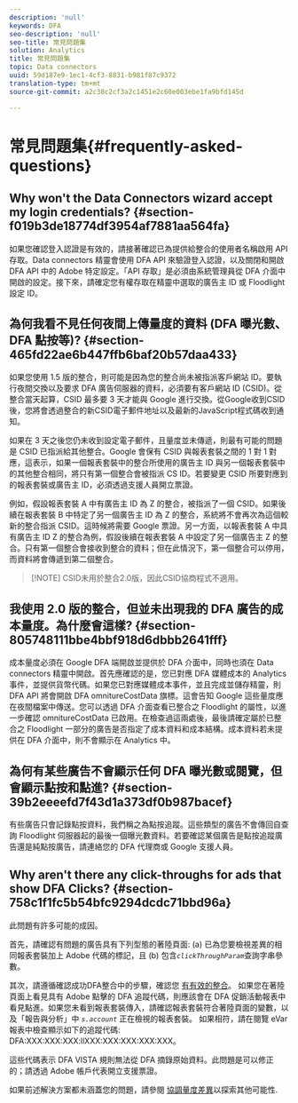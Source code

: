 ```yaml
---
description: 'null'
keywords: DFA
seo-description: 'null'
seo-title: 常見問題集
solution: Analytics
title: 常見問題集
topic: Data connectors
uuid: 59d187e9-1ec1-4cf3-8831-b981f87c9372
translation-type: tm+mt
source-git-commit: a2c38c2cf3a2c1451e2c60e003ebe1fa9bfd145d

---
```



# 常見問題集{#frequently-asked-questions}

## Why won't the Data Connectors wizard accept my login credentials? {#section-f019b3de18774df3954af7881aa564fa}

如果您確認登入認證是有效的，請接著確認已為提供給整合的使用者名稱啟用 API 存取。Data connectors 精靈會使用 DFA API 來驗證登入認證，以及關閉和開啟 DFA API 中的 Adobe 特定設定。「API 存取」是必須由系統管理員從 DFA 介面中開啟的設定。接下來，請確定您有權存取在精靈中選取的廣告主 ID 或 Floodlight 設定 ID。

## 為何我看不見任何夜間上傳量度的資料 (DFA 曝光數、DFA 點按等)? {#section-465fd22ae6b447ffb6baf20b57daa433}

如果您使用 1.5 版的整合，則可能是因為您的整合尚未被指派客戶網站 ID。要執行夜間交換以及要求 DFA 廣告伺服器的資料，必須要有客戶網站 ID (CSID)。從整合當天起算，CSID 最多要 3 天才能與 Google 進行交換。從Google收到CSID後，您將會透過整合的新CSID電子郵件地址以及最新的JavaScript程式碼收到通知。

如果在 3 天之後您仍未收到設定電子郵件，且量度並未傳遞，則最有可能的問題是 CSID 已指派給其他整合。Google 會保有 CSID 與報表套裝之間的 1 對 1 對應，這表示，如果一個報表套裝中的整合所使用的廣告主 ID 與另一個報表套裝中的其他整合相同，將只有第一個整合會被指派 CS ID。若要變更 CSID 所要對應到的報表套裝或廣告主 ID，必須透過支援人員開立票證。

例如，假設報表套裝 A 中有廣告主 ID 為 Z 的整合，被指派了一個 CSID。如果後續在報表套裝 B 中特定了另一個廣告主 ID 為 Z 的整合，系統將不會再次為這個較新的整合指派 CSID。這時候將需要 Google 票證。另一方面，以報表套裝 A 中具有廣告主 ID Z 的整合為例，假設後續在報表套裝 A 中設定了另一個廣告主 Z 的整合。只有第一個整合會接收到整合的資料；但在此情況下，第一個整合可以停用，而資料將會傳遞到第二個整合。

> [!NOTE] CSID未用於整合2.0版，因此CSID協商程式不適用。

## 我使用 2.0 版的整合，但並未出現我的 DFA 廣告的成本量度。為什麼會這樣? {#section-805748111bbe4bbf918d6dbbb2641fff}

成本量度必須在 Google DFA 端開啟並提供於 DFA 介面中，同時也須在 Data connectors 精靈中開啟。首先應確認的是，您已對應 DFA 媒體成本的 Analytics 事件，並提供貨幣代碼。如果您已對應媒體成本事件，並且完成並儲存精靈，則 DFA API 將會開啟 DFA omnitureCostData 旗標。這會告知 Google 這些量度應在夜間檔案中傳送。您可以透過 DFA 介面查看已整合之 Floodlight 的屬性，以進一步確認 omnitureCostData 已啟用。在檢查過這兩處後，最後請確定屬於已整合之 Floodlight 一部分的廣告是否指定了成本資料和成本結構。成本資料若未提供在 DFA 介面中，則不會顯示在 Analytics 中。

## 為何有某些廣告不會顯示任何 DFA 曝光數或閱覽，但會顯示點按和點進? {#section-39b2eeeefd7f43d1a373df0b987bacef}

有些廣告只會記錄點按資料，我們稱之為點按追蹤。這些類型的廣告不會傳回自查詢 Floodlight 伺服器起的最後一個曝光數資料。若要確認某個廣告是點按追蹤廣告還是純點按廣告，請連絡您的 DFA 代理商或 Google 支援人員。

## Why aren't there any click-throughs for ads that show DFA Clicks? {#section-758c1f1fc5b54bfc9294dcdc71bbd96a}

此問題有許多可能的成因。

首先，請確認有問題的廣告具有下列型態的著陸頁面: (a) 已為您要檢視差異的相同報表套裝加上 Adobe 代碼的標記，且 (b) 包含&#x200B;*`clickThroughParam`*&#x200B;查詢字串參數。

其次，請遵循確認成功DFA整合中的步驟，確認您 [有有效的整合](../dfa-data-connector-analytics/dfa-integration.md)。 如果您在著陸頁面上看見具有 Adobe 點擊的 DFA 追蹤代碼，則應該會在 DFA 促銷活動報表中看見點進。如果您未看到報表套裝傳入，請確認報表套裝符合著陸頁面的變數，以及「報告與分析」中 *`s.account`* 正在檢視的報表套裝。 如果相符，請在閱覽 eVar 報表中檢查顯示如下的追蹤代碼: DFA:XXX:XXX:XXX:llXXX:XXX:XXX:XXX:XXX。

這些代碼表示 DFA VISTA 規則無法從 DFA 摘錄原始資料。此問題是可以修正的；請透過 Adobe 帳戶代表開立支援票證。

如果前述解決方案都未涵蓋您的問題，請參閱 [協調量度差異](../dfa-data-connector-analytics/dfa-reconciling-metric-discrepancies.md)以探索其他可能性.
